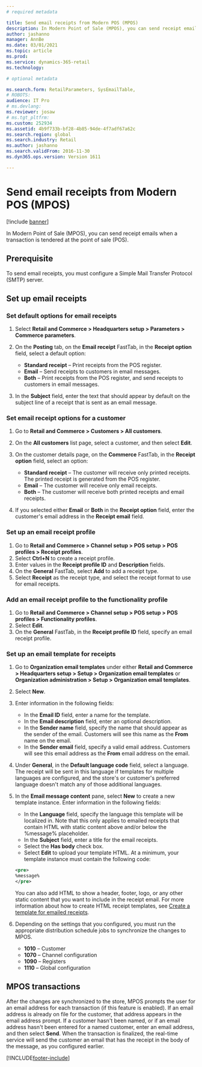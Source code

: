 ```yaml
---
# required metadata

title: Send email receipts from Modern POS (MPOS)
description: In Modern Point of Sale (MPOS), you can send receipt emails when a transaction is tendered at the point of sale (POS).  
author: jashanno
manager: AnnBe
ms.date: 03/01/2021
ms.topic: article
ms.prod: 
ms.service: dynamics-365-retail
ms.technology: 

# optional metadata

ms.search.form: RetailParameters, SysEmailTable,
# ROBOTS: 
audience: IT Pro
# ms.devlang: 
ms.reviewer: josaw
# ms.tgt_pltfrm: 
ms.custom: 252934
ms.assetid: 4b9f733b-bf28-4b85-94de-4f7adf67a62c
ms.search.region: global
ms.search.industry: Retail
ms.author: jashanno
ms.search.validFrom: 2016-11-30
ms.dyn365.ops.version: Version 1611

---
```


# Send email receipts from Modern POS (MPOS)

[!include [banner](includes/banner.md)]

In Modern Point of Sale (MPOS), you can send receipt emails when a transaction is tendered at the point of sale (POS).

## Prerequisite

To send email receipts, you must configure a Simple Mail Transfer Protocol (SMTP) server.

## Set up email receipts

### Set default options for email receipts

1. Select **Retail and Commerce &gt; Headquarters setup &gt; Parameters &gt; Commerce parameters**.
1. On the **Posting** tab, on the **Email receipt** FastTab, in the **Receipt option** field, select a default option:

    - **Standard receipt** – Print receipts from the POS register.
    - **Email** – Send receipts to customers in email messages.
    - **Both** – Print receipts from the POS register, and send receipts to customers in email messages.

1. In the **Subject** field, enter the text that should appear by default on the subject line of a receipt that is sent as an email message.

### Set email receipt options for a customer

1. Go to **Retail and Commerce &gt; Customers &gt; All customers**.
1. On the **All customers** list page, select a customer, and then select **Edit**.
1. On the customer details page, on the **Commerce** FastTab, in the **Receipt option** field, select an option:

    - **Standard receipt** – The customer will receive only printed receipts. The printed receipt is generated from the POS register.
    - **Email** – The customer will receive only email receipts.
    - **Both** – The customer will receive both printed receipts and email receipts.

1. If you selected either **Email** or **Both** in the **Receipt option** field, enter the customer's email address in the **Receipt email** field.

### Set up an email receipt profile

1. Go to **Retail and Commerce &gt; Channel setup &gt; POS setup &gt; POS profiles &gt; Receipt profiles**.
1. Select **Ctrl+N** to create a receipt profile.
1. Enter values in the **Receipt profile ID** and **Description** fields.
1. On the **General** FastTab, select **Add** to add a receipt type.
1. Select **Receipt** as the receipt type, and select the receipt format to use for email receipts.

### Add an email receipt profile to the functionality profile

1. Go to **Retail and Commerce &gt; Channel setup &gt; POS setup &gt; POS profiles &gt; Functionality profiles**.
1. Select **Edit**.
1. On the **General** FastTab, in the **Receipt profile ID** field, specify an email receipt profile.

### Set up an email template for receipts

1. Go to **Organization email templates** under either **Retail and Commerce &gt; Headquarters setup &gt; Setup &gt; Organization email templates** or **Organization administration &gt; Setup &gt; Organization email templates**.
1. Select **New**.
1. Enter information in the following fields:

    - In the **Email ID** field, enter a name for the template.
    - In the **Email description** field, enter an optional description.
    - In the **Sender name** field, specify the name that should appear as the sender of the email. Customers will see this name as the **From** name on the email.
    - In the **Sender email** field, specify a valid email address. Customers will see this email address as the **From** email address on the email.

1. Under **General**, in the **Default language code** field, select a language. The receipt will be sent in this language if templates for multiple languages are configured, and the store's or customer's preferred language doesn't match any of those additional languages. 
1. In the **Email message content** pane, select **New** to create a new template instance. Enter information in the following fields:

    - In the **Language** field, specify the language this template will be localized in. Note that this only applies to emailed receipts that contain HTML with static content above and/or below the %message% placeholder.
    - In the **Subject** field, enter a title for the email receipts.
    - Select the **Has body** check box.
    - Select **Edit** to upload your template HTML. At a minimum, your template instance must contain the following code: 
 
    ``` xml
    <pre>
    %message%
    </pre>
    ```

    You can also add HTML to show a header, footer, logo, or any other static content that you want to include in the receipt email. For more information about how to create HTML receipt templates, see [Create a template for emailed receipts](email-templates-transactions.md#create-a-template-for-emailed-receipts). 

1. Depending on the settings that you configured, you must run the appropriate distribution schedule jobs to synchronize the changes to MPOS.

    - **1010** – Customer
    - **1070** – Channel configuration
    - **1090** – Registers
    - **1110** – Global configuration

## MPOS transactions

After the changes are synchronized to the store, MPOS prompts the user for an email address for each transaction (if this feature is enabled). If an email address is already on file for the customer, that address appears in the email address prompt. If a customer hasn't been named, or if an email address hasn't been entered for a named customer, enter an email address, and then select **Send**. When the transaction is finalized, the real-time service will send the customer an email that has the receipt in the body of the message, as you configured earlier.


[!INCLUDE[footer-include](../includes/footer-banner.md)]